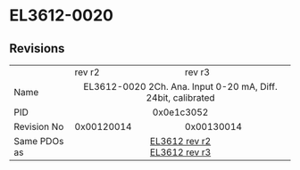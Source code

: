 # EL3612-0020

## Revisions
<table>
<tr>
<td></td>
<td>rev r2</td>
<td>rev r3</td>
</tr>
<tr>
<td>Name</td>
<td colspan=2 align="center">EL3612-0020 2Ch. Ana. Input 0-20 mA, Diff. 24bit, calibrated</td>
</tr>
<tr>
<td>PID</td>
<td colspan=2 align="center">0x0e1c3052</td>
</tr>
<tr>
<td>Revision No</td>
<td>0x00120014</td>
<td>0x00130014</td>
</tr>
<tr>
<td>Same PDOs as</td>
<td colspan=2 align="center"><a href="EL3612.md">EL3612 rev r2</a><br/><a href="EL3612.md">EL3612 rev r3</a></td>
</tr>
</table>
